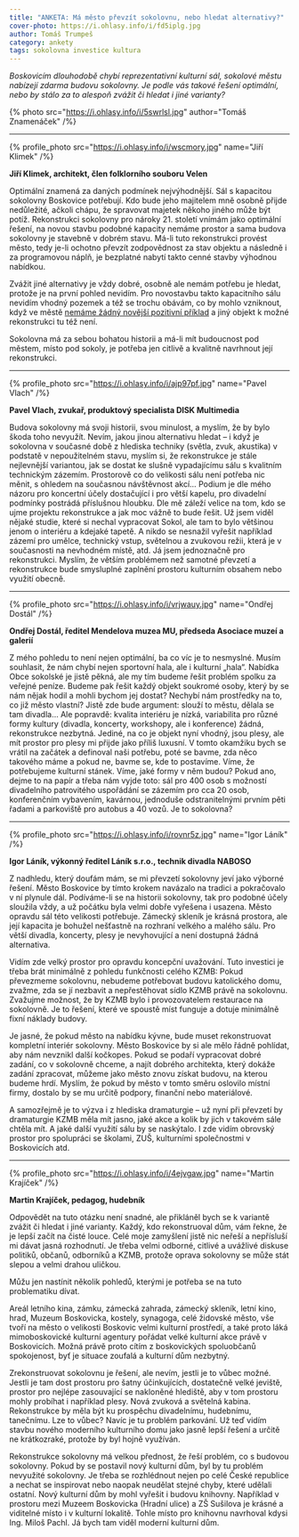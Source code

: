 ```yaml
---
title: "ANKETA: Má město převzít sokolovnu, nebo hledat alternativy?"
cover-photo: https://i.ohlasy.info/i/fd5iplg.jpg
author: Tomáš Trumpeš
category: ankety
tags: sokolovna investice kultura
---
```


*Boskovicím dlouhodobě chybí reprezentativní kulturní sál, sokolové městu nabízejí zdarma budovu sokolovny. Je podle vás takové řešení optimální, nebo by stálo za to alespoň zvážit či hledat i jiné varianty?*

{% photo src="https://i.ohlasy.info/i/5swrlsl.jpg" author="Tomáš Znamenáček" /%}

---

{% profile_photo src="https://i.ohlasy.info/i/wscmory.jpg" name="Jiří Klimek" /%}

**Jiří Klimek, architekt, člen folklorního souboru Velen**

Optimální znamená za daných podmínek nejvýhodnější. Sál s kapacitou sokolovny Boskovice potřebují. Kdo bude jeho majitelem mně osobně přijde nedůležité, ačkoli chápu, že spravovat majetek někoho jiného může být potíž. Rekonstrukci sokolovny pro nároky 21. století vnímám jako optimální řešení, na novou stavbu podobné kapacity nemáme prostor a sama budova sokolovny je stavebně v dobrém stavu. Má-li tuto rekonstrukci provést město, tedy je-li ochotno převzít zodpovědnost za stav objektu a následně i za programovou náplň, je bezplatné nabytí takto cenné stavby výhodnou nabídkou.

Zvážit jiné alternativy je vždy dobré, osobně ale nemám potřebu je hledat, protože je na první pohled nevidím. Pro novostavbu takto kapacitního sálu nevidím vhodný pozemek a též se trochu obávám, co by mohlo vzniknout, když ve městě [nemáme žádný novější pozitivní příklad](/clanky/2015/10/architektura-v-boskovicich.html) a jiný objekt k možné rekonstrukci tu též není.

Sokolovna má za sebou bohatou historii a má-li mít budoucnost pod městem, místo pod sokoly, je potřeba jen citlivě a kvalitně navrhnout její rekonstrukci.

---

{% profile_photo src="https://i.ohlasy.info/i/ajp97pf.jpg" name="Pavel Vlach" /%}

**Pavel Vlach, zvukař, produktový specialista DISK Multimedia**

Budova sokolovny má svoji historii, svou minulost, a myslím, že by bylo škoda toho nevyužít. Nevím, jakou jinou alternativu hledat – i když je sokolovna v současné době z hlediska techniky (světla, zvuk, akustika) v podstatě v nepoužitelném stavu, myslím si, že rekonstrukce je stále nejlevnější variantou, jak se dostat ke slušně vypadajícímu sálu s kvalitním technickým zázemím. Prostorově co do velikosti sálu není potřeba nic měnit, s ohledem na současnou návštěvnost akcí… Podium je dle mého názoru pro koncertní účely dostačující i pro větší kapelu, pro divadelní podmínky postrádá příslušnou hloubku. Dle mě záleží velice na tom, kdo se ujme projektu rekonstrukce a jak moc vážně to bude řešit. Už jsem viděl nějaké studie, které si nechal vypracovat Sokol, ale tam to bylo většinou jenom o interiéru a kdejaké tapetě. A nikdo se nesnažil vyřešit například zázemí pro umělce, technický vstup, světelnou a zvukovou režii, která je v současnosti na nevhodném místě, atd. Já jsem jednoznačně pro rekonstrukci. Myslím, že větším problémem než samotné převzetí a rekonstrukce bude smysluplné zaplnění prostoru kulturním obsahem nebo využití obecně.

---

{% profile_photo src="https://i.ohlasy.info/i/vrjwauy.jpg" name="Ondřej Dostál" /%}

**Ondřej Dostál, ředitel Mendelova muzea MU, předseda Asociace muzeí a galerií**

Z mého pohledu to není nejen optimální, ba co víc je to nesmyslné. Musím souhlasit, že nám chybí nejen sportovní hala, ale i kulturní „hala“. Nabídka Obce sokolské je jistě pěkná, ale my tím budeme řešit problém spolku za veřejné peníze. Budeme pak řešit každý objekt soukromé osoby, který by se nám nějak hodil a mohli bychom jej dostat? Nechybí nám prostředky na to, co již město vlastní? Jistě zde bude argument: slouží to městu, dělala se tam divadla… Ale popravdě: kvalita interiéru je nízká, variabilita pro různé formy kultury (divadla, koncerty, workshopy, ale i konference) žádná, rekonstrukce nezbytná. Jediné, na co je objekt nyní vhodný, jsou plesy, ale mít prostor pro plesy mi přijde jako příliš luxusní. V tomto okamžiku bych se vrátil na začátek a definoval naši potřebu, poté se bavme, zda něco takového máme a pokud ne, bavme se, kde to postavíme. Víme, že potřebujeme kulturní stánek. Víme, jaké formy v něm budou? Pokud ano, dejme to na papír a třeba nám vyjde toto: sál pro 400 osob s možností divadelního patrovitého uspořádání se zázemím pro cca 20 osob, konferenčním vybavením, kavárnou, jednoduše odstranitelnými prvním pěti řadami a parkoviště pro autobus a 40 vozů. Je to sokolovna? 

---

{% profile_photo src="https://i.ohlasy.info/i/rovnr5z.jpg" name="Igor Láník" /%}

**Igor Láník, výkonný ředitel Láník s.r.o., technik divadla NABOSO**

Z nadhledu, který doufám mám, se mi převzetí sokolovny jeví jako výborné řešení. Město Boskovice by tímto krokem navázalo na tradici a pokračovalo v ní plynule dál. Podíváme-li se na historii sokolovny, tak pro podobné účely sloužila vždy, a už počátku byla velmi dobře vyřešena i usazena. Město opravdu sál této velikosti potřebuje. Zámecký skleník je krásná prostora, ale její kapacita je bohužel nešťastně na rozhraní velkého a malého sálu. Pro větší divadla, koncerty, plesy je nevyhovující a není dostupná žádná alternativa.

Vidím zde velký prostor pro opravdu koncepční uvažování. Tuto investici je třeba brát minimálně z pohledu funkčnosti celého KZMB: Pokud převezmeme sokolovnu, nebudeme potřebovat budovu katolického domu, zvažme, zda se jí nezbavit a nepřestěhovat sídlo KZMB právě na sokolovnu. Zvažujme možnost, že by KZMB bylo i provozovatelem restaurace na sokolovně. Je to řešení, které ve spoustě míst funguje a dotuje minimálně fixní náklady budovy.

Je jasné, že pokud město na nabídku kývne, bude muset rekonstruovat kompletní interiér sokolovny. Město Boskovice by si ale mělo řádně pohlídat, aby nám nevznikl další kočkopes. Pokud se podaří vypracovat dobré zadání, co v sokolovně chceme, a najít dobrého architekta, který dokáže zadání zpracovat, můžeme jako město znovu získat budovu, na kterou budeme hrdí. Myslím, že pokud by město v tomto směru oslovilo místní firmy, dostalo by se mu určitě podpory, finanční nebo materiálové. 

A samozřejmě je to výzva i z hlediska dramaturgie – už nyní při převzetí by dramaturgie KZMB měla mít jasno, jaké akce a kolik by jich v takovém sále chtěla mít. A jaké další využití sálu by se naskýtalo. I zde vidím obrovský prostor pro spolupráci se školami, ZUŠ, kulturními společnostmi v Boskovicích atd.

---

{% profile_photo src="https://i.ohlasy.info/i/4ejvgaw.jpg" name="Martin Krajíček" /%}

**Martin Krajíček, pedagog, hudebník**

Odpovědět na tuto otázku není snadné, ale přikláněl bych se k variantě zvážit či hledat i jiné varianty. Každý, kdo rekonstruoval dům, vám řekne, že je lepší začít na čisté louce. Celé moje zamyšlení jistě nic neřeší a nepřísluší mi dávat jasná rozhodnutí. Je třeba velmi odborné, citlivé a uvážlivé diskuse politiků, občanů, odborníků a KZMB, protože oprava sokolovny se může stát slepou a velmi drahou uličkou.

Můžu jen nastínit několik pohledů, kterými je potřeba se na tuto problematiku dívat.

Areál letního kina, zámku, zámecká zahrada, zámecký skleník, letní kino, hrad, Muzeum Boskovicka, kostely, synagoga, celé židovské město, vše tvoří na město o velikosti Boskovic velmi kulturní prostředí, a také proto láká mimoboskovické kulturní agentury pořádat velké kulturní akce právě v Boskovicích. Možná právě proto cítím z boskovických spoluobčanů spokojenost, byť je situace zoufalá a kulturní dům nezbytný. 

Zrekonstruovat sokolovnu je řešení, ale nevím, jestli je to vůbec možné. Jestli je tam dost prostoru pro šatny účinkujících, dostatečně velké jeviště, prostor pro nejlépe zasouvající se nakloněné hlediště, aby v tom prostoru mohly probíhat i například plesy. Nová zvuková a světelná kabina. Rekonstrukce by měla být ku prospěchu divadelnímu, hudebnímu, tanečnímu. Lze to vůbec? Navíc je tu problém parkování. Už teď vidím stavbu nového moderního kulturního domu jako jasně lepší řešení a určitě ne krátkozraké, protože by byl hojně využíván.

Rekonstrukce sokolovny má velkou přednost, že řeší problém, co s budovou sokolovny. Pokud by se postavil nový kulturní dům, byl by tu problém nevyužité sokolovny. Je třeba se rozhlédnout nejen po celé České republice a nechat se inspirovat nebo naopak neudělat stejné chyby, které udělali ostatní. Nový kulturní dům by mohl vyřešit i budovu knihovny. Například v prostoru mezi Muzeem Boskovicka (Hradní ulice) a ZŠ Sušilova je krásné a viditelné místo i v kulturní lokalitě. Tohle místo pro knihovnu navrhoval kdysi Ing. Miloš Pachl. Já bych tam viděl moderní kulturní dům.
